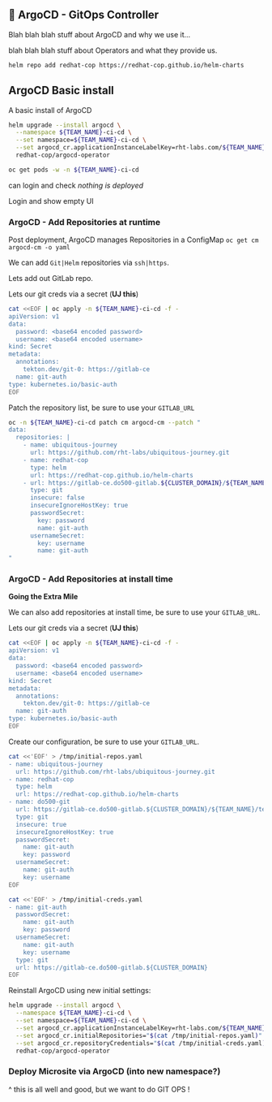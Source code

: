 ## 🐙 ArgoCD - GitOps Controller
Blah blah blah stuff about ArgoCD and why we use it...

blah blah blah stuff about Operators and what they provide us.

```bash
helm repo add redhat-cop https://redhat-cop.github.io/helm-charts
```

## ArgoCD Basic install

A basic install of ArgoCD
```bash
helm upgrade --install argocd \
  --namespace ${TEAM_NAME}-ci-cd \
  --set namespace=${TEAM_NAME}-ci-cd \
  --set argocd_cr.applicationInstanceLabelKey=rht-labs.com/${TEAM_NAME} \
  redhat-cop/argocd-operator
```

```bash
oc get pods -w -n ${TEAM_NAME}-ci-cd
```

can login and check _nothing is deployed_

Login and show empty UI

### ArgoCD - Add Repositories at runtime

Post deployment, ArgoCD manages Repositories in a ConfigMap ```oc get cm argocd-cm -o yaml```

We can add `Git|Helm` repositories via `ssh|https`.

Lets add out GitLab repo.

Lets our git creds via a secret (**UJ this**)
```bash
cat <<EOF | oc apply -n ${TEAM_NAME}-ci-cd -f -
apiVersion: v1
data:
  password: <base64 encoded password>
  username: <base64 encoded username>
kind: Secret
metadata:
  annotations:
    tekton.dev/git-0: https://gitlab-ce
  name: git-auth
type: kubernetes.io/basic-auth
EOF
```

Patch the repository list, be sure to use your `GITLAB_URL`
```bash
oc -n ${TEAM_NAME}-ci-cd patch cm argocd-cm --patch "
data:
  repositories: |
    - name: ubiquitous-journey
      url: https://github.com/rht-labs/ubiquitous-journey.git
    - name: redhat-cop
      type: helm
      url: https://redhat-cop.github.io/helm-charts
    - url: https://gitlab-ce.do500-gitlab.${CLUSTER_DOMAIN}/${TEAM_NAME}/team-excercise.git
      type: git
      insecure: false
      insecureIgnoreHostKey: true
      passwordSecret:
        key: password
        name: git-auth
      usernameSecret:
        key: username
        name: git-auth
"
```

### ArgoCD - Add Repositories at install time

**Going the Extra Mile**

We can also add repositories at install time, be sure to use your `GITLAB_URL`.

Lets our git creds via a secret (**UJ this**)
```bash
cat <<EOF | oc apply -n ${TEAM_NAME}-ci-cd -f -
apiVersion: v1
data:
  password: <base64 encoded password>
  username: <base64 encoded username>
kind: Secret
metadata:
  annotations:
    tekton.dev/git-0: https://gitlab-ce
  name: git-auth
type: kubernetes.io/basic-auth
EOF
```

Create our configuration, be sure to use your `GITLAB_URL`.
```bash
cat <<'EOF' > /tmp/initial-repos.yaml
- name: ubiquitous-journey
  url: https://github.com/rht-labs/ubiquitous-journey.git
- name: redhat-cop
  type: helm
  url: https://redhat-cop.github.io/helm-charts
- name: do500-git
  url: https://gitlab-ce.do500-gitlab.${CLUSTER_DOMAIN}/${TEAM_NAME}/team-excercise.git
  type: git
  insecure: true
  insecureIgnoreHostKey: true
  passwordSecret:
    name: git-auth
    key: password
  usernameSecret:
    name: git-auth
    key: username
EOF

cat <<'EOF' > /tmp/initial-creds.yaml
- name: git-auth
  passwordSecret:
    name: git-auth
    key: password
  usernameSecret:
    name: git-auth
    key: username
  type: git
  url: https://gitlab-ce.do500-gitlab.${CLUSTER_DOMAIN}
EOF
```

Reinstall ArgoCD using new initial settings:
```bash
helm upgrade --install argocd \
  --namespace ${TEAM_NAME}-ci-cd \
  --set namespace=${TEAM_NAME}-ci-cd \
  --set argocd_cr.applicationInstanceLabelKey=rht-labs.com/${TEAM_NAME} \
  --set argocd_cr.initialRepositories="$(cat /tmp/initial-repos.yaml)" \
  --set argocd_cr.repositoryCredentials="$(cat /tmp/initial-creds.yaml)" \
  redhat-cop/argocd-operator
```

### Deploy Microsite via ArgoCD (into new namespace?)

^ this is all well and good, but we want to do GIT OPS !
